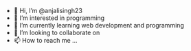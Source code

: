 - 👋 Hi, I’m @anjalisingh23
- 👀 I’m interested in programming
- 🌱 I’m currently learning web development and programming
- 💞️ I’m looking to collaborate on 
- 📫 How to reach me ...

<!---
anjalisingh23/anjalisingh23 is a ✨ special ✨ repository because its `README.md` (this file) appears on your GitHub profile.
You can click the Preview link to take a look at your changes.
--->
